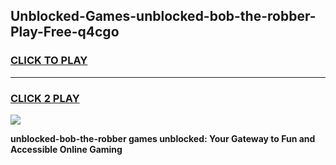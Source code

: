 
## Unblocked-Games-unblocked-bob-the-robber-Play-Free-q4cgo
<h3>
<a href="https://premium76.site?title=unblocked-bob-the-robber&ref=19M">CLICK TO PLAY</a></h3>
<hr>

<h3>
<a href="https://premium76.site?title=unblocked-bob-the-robber&ref=19M">CLICK 2 PLAY</a>
  
</h3>

<a href="https://premium76.site?title=unblocked-bob-the-robber&ref=19M"><img src="https://clearcache.store/games.png"></a>


**unblocked-bob-the-robber games unblocked: Your Gateway to Fun and Accessible Online Gaming**
